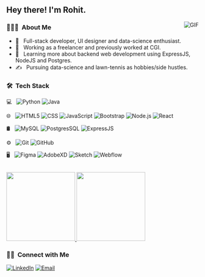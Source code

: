 <h2> Hey there! I'm Rohit.</h2>

<img align="right" alt="GIF" src="https://i.pinimg.com/originals/e4/26/70/e426702edf874b181aced1e2fa5c6cde.gif" />

<h3> 👨🏻‍💻 &nbsp;About Me </h3>

- 🤔 &nbsp; Full-stack developer, UI designer and data-science enthusiast. 
- 💼 &nbsp; Working as a freelancer and previously worked at CGI.
- 🌱 &nbsp; Learning more about backend web development using ExpressJS, NodeJS and Postgres.
- ✍️ &nbsp; Pursuing data-science and lawn-tennis as hobbies/side hustles.

<h3> 🛠 &nbsp;Tech Stack</h3>

💻 &nbsp;
  ![Python](https://img.shields.io/badge/-Python-333333?style=flat&logo=python)
  ![Java](https://img.shields.io/badge/-Java-333333?style=flat&logo=Java&logoColor=007396)

🌐 &nbsp;
  ![HTML5](https://img.shields.io/badge/-HTML5-333333?style=flat&logo=HTML5)
  ![CSS](https://img.shields.io/badge/-CSS-333333?style=flat&logo=CSS3&logoColor=1572B6)
  ![JavaScript](https://img.shields.io/badge/-JavaScript-333333?style=flat&logo=javascript)
  ![Bootstrap](https://img.shields.io/badge/-Bootstrap-333333?style=flat&logo=bootstrap&logoColor=563D7C)
  ![Node.js](https://img.shields.io/badge/-Node.js-333333?style=flat&logo=node.js)
  ![React](https://img.shields.io/badge/-React-333333?style=flat&logo=react)
  
🛢 &nbsp;
  ![MySQL](https://img.shields.io/badge/-MySQL-333333?style=flat&logo=mysql)
  ![PostgresSQL](https://img.shields.io/badge/-MongoDB-333333?style=flat&logo=mongodb)
  ![ExpressJS](https://img.shields.io/badge/-ExpressJs-333333?style=flat&logo=express)
  
⚙️ &nbsp;
  ![Git](https://img.shields.io/badge/-Git-333333?style=flat&logo=git)
  ![GitHub](https://img.shields.io/badge/-GitHub-333333?style=flat&logo=github)
  
🖥 &nbsp;
  ![Figma](https://img.shields.io/badge/-Figma-333333?style=flat&logo=figma)
  ![AdobeXD](https://img.shields.io/badge/-XD-333333?style=flat&logo=adobe-xd)
  ![Sketch](https://img.shields.io/badge/-sketch-333333?style=flat&logo=sketch)
  ![Webflow](https://img.shields.io/badge/-webflow-333333?style=flat&logo=webflow)

<br/>

<a href="https://github.com/ghoshrohit72">
  <img height="180em" src="https://github-readme-stats.vercel.app/api?username=ghoshrohit72&theme=buefy&show_icons=true" />
  <img height="180em" src="https://github-readme-stats.vercel.app/api/top-langs/?username=ghoshrohit72&theme=buefy&layout=compact" />
</a>

<br/>

<h3> 🤝🏻 &nbsp;Connect with Me </h3>

<p align="center">

<a href="https://www.linkedin.com/in/rohit-ghosh-8a037a1b0/"><img alt="LinkedIn" src="https://img.shields.io/badge/LinkedIn-Rohit%20Ghosh-blue?style=flat-square&logo=linkedin"></a>
<a href="mailto:rohitofficial95@outlook.com"><img alt="Email" src="https://img.shields.io/badge/Email-rohitofficial95@outlook.com-blue?style=flat-square&logo=gmail"></a>
</p>

